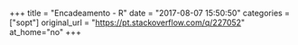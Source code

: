 +++
title = "Encadeamento - R"
date = "2017-08-07 15:50:50"
categories = ["sopt"]
original_url = "https://pt.stackoverflow.com/q/227052"
at_home="no"
+++

